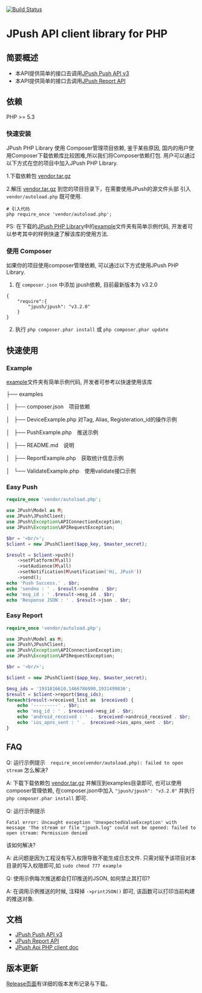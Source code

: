 [![Build Status](https://travis-ci.org/jpush/jpush-api-php-client.svg?branch=master)](https://travis-ci.org/jpush/jpush-api-php-client)

# JPush API client library for PHP

## 简要概述  

* 本API提供简单的接口去调用[JPush Push API v3][1]
* 本API提供简单的接口去调用[JPush Report API][2]

## 依赖

PHP >= 5.3

### 快速安装
JPush PHP Library 使用 Composer管理项目依赖, 鉴于某些原因, 国内的用户使用Composer下载依赖库比较困难,所以我们将Composer依赖打包. 用户可以通过以下方式在您的项目中加入JPush PHP Library.


1.下载依赖包 [vendor.tar.gz][3]

2.解压 [vendor.tar.gz][4] 到您的项目目录下，在需要使用JPush的源文件头部 引入 `vendor/autoload.php`  既可使用.

```
# 引入代码
php require_once 'vendor/autoload.php';
```
PS: 在下载的[JPush PHP Library][5]中的[example][6]文件夹有简单示例代码, 开发者可以参考其中的样例快速了解该库的使用方法.



### 使用 Composer

如果你的项目使用composer管理依赖, 可以通过以下方式使用JPush PHP Library.


1. 在 `composer.json` 中添加 jpush依赖, 目前最新版本为 v3.2.0

```
{
    "require":{
        "jpush/jpush": "v3.2.0"
    }
}
```
2. 执行 `php composer.phar install` 或 `php composer.phar update`




## 快速使用

### Example

[example][6]文件夹有简单示例代码, 开发者可参考以快速使用该库


├── examples

│   ├── composer.json　项目依赖

│   ├── DeviceExample.php 对Tag, Alias, Registeration_id的操作示例

│   ├── PushExample.php　推送示例

│   ├── README.md　说明

│   ├── ReportExample.php　获取统计信息示例

│   └── ValidateExample.php　使用validate接口示例




### Easy Push

```php
require_once 'vendor/autoload.php';

use JPush\Model as M;
use JPush\JPushClient;
use JPush\Exception\APIConnectionException;
use JPush\Exception\APIRequestException;

$br = '<br/>';
$client = new JPushClient($app_key, $master_secret);

$result = $client->push()
    ->setPlatform(M\all)
    ->setAudience(M\all)
    ->setNotification(M\notification('Hi, JPush'))
    ->send();
echo 'Push Success.' . $br;
echo 'sendno : ' . $result->sendno . $br;
echo 'msg_id : ' .$result->msg_id . $br;
echo 'Response JSON : ' . $result->json . $br;

```

### Easy Report
```php
require_once 'vendor/autoload.php';

use JPush\Model as M;
use JPush\JPushClient;
use JPush\Exception\APIConnectionException;
use JPush\Exception\APIRequestException;

$br = '<br/>';

$client = new JPushClient($app_key, $master_secret);

$msg_ids = '1931816610,1466786990,1931499836';
$result = $client->report($msg_ids);
foreach($result->received_list as  $received) {
    echo '---------' . $br;
    echo 'msg_id : ' . $received->msg_id . $br;
    echo 'android_received : ' .  $received->android_received . $br;
    echo 'ios_apns_sent : ' .  $received->ios_apns_sent . $br;
}
```

## FAQ

Q: 运行示例提示　`require_once(vendor/autoload.php): failed to open stream` 怎么解决?

A: 下载下载依赖包 [vendor.tar.gz][3] 并解压到examples目录即可, 也可以使用composer管理依赖, 在composer.json中加入 `"jpush/jpush": "v3.2.0"` 并执行 `php composer.phar install` 即可.

Q: 运行示例提示

```
Fatal error: Uncaught exception 'UnexpectedValueException' with message 'The stream or file "jpush.log" could not be opened: failed to open stream: Permission denied
```
该如何解决?

A: 此问题是因为工程没有写入权限导致不能生成日志文件. 只需对赋予该项目对本目录的写入权限即可,如 `sudo chmod 777 example`


Q: 使用示例每次推送都会打印推送的JSON, 如何禁止其打印?

A: 在调用示例推送的时候, 注释掉 `->printJSON()` 即可, 该函数可以打印当前构建的推送对象.




## 文档

* [JPush Push API v3][7]  
* [JPush Report API][8]
* [JPush Api PHP client doc][9]

## 版本更新

[Release页面][10]有详细的版本发布记录与下载。


  [1]: http://docs.jpush.cn/display/dev/Push-API-v3
  [2]: http://docs.jpush.cn/display/dev/Report-API
  [3]: http://docs.jpush.cn/download/attachments/2228302/vendor.tar.gz
  [4]: http://docs.jpush.cn/download/attachments/2228302/vendor.tar.gz
  [5]: http://jpushsdk.qiniudn.com/jpush-api-php-client-latest.tar.gz
  [6]: /examples
  [7]: http://docs.jpush.cn/display/dev/Push-API-v3
  [8]: http://docs.jpush.cn/display/dev/Report-API
  [9]: doc/api.md
  [10]: https://github.com/jpush/jpush-api-php-client/releases/
